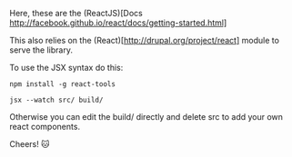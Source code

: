 Here, these are the (ReactJS)[Docs http://facebook.github.io/react/docs/getting-started.html]

This also relies on the (React)[http://drupal.org/project/react] module to serve the library.

To use the JSX syntax do this:

    npm install -g react-tools

    jsx --watch src/ build/

Otherwise you can edit the build/ directly and delete src to add your own react components.

Cheers! :cat:
